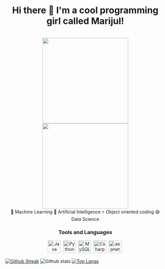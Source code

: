 
<div id="header" align="center">
    <h1 align="center">Hi there 👋 I'm a cool programming girl called Marijul!</h1>
    <br>
    <img src="https://media.giphy.com/media/OExZy1LKUG8MHVb9mH/giphy.gif" width="270" />
    <img src="https://media.giphy.com/media/M9TraSZZ6csmhxyxRo/giphy.gif" width="270" />
</div>

<div id="mid" align="center">
🌱 Machine Learning 🤔 Artificial Intelligence ⚡ Object oriented coding 😄 Data Science
</div>

<div id="skills" align="center">
    <h3>Tools and Languages</h3>
    <div>
         <img src="https://github.com/lpzgamer/lpzgamer/assets/91906153/31df45e5-f203-417d-b7d0-69cd56125699" title="Java" witdh="40" height="40"/>&nbsp;
         <img src="https://github.com/lpzgamer/lpzgamer/assets/91906153/27734acd-5589-45e8-8352-523abc36532a" title="Python" witdh="40" height="40"/>&nbsp;
         <img src="https://github.com/lpzgamer/lpzgamer/assets/91906153/7d71cd42-1d82-4eb5-9f9f-9a23c2f5e35e" title="MySQL" witdh="40" height="40"/>&nbsp;
         <img src="https://github.com/lpzgamer/lpzgamer/assets/91906153/f4457be2-6cc3-4ccc-8d70-9138f1132dc5" title="Csharp" witdh="40" height="40"/>&nbsp;
         <img src="https://github.com/lpzgamer/lpzgamer/assets/91906153/c7fe547b-cc66-4601-9883-e2082bd4005c" title="aspnet" witdh="40" height="40"/>&nbsp;
    </div>
</div>

[![Github Streak](http://github-readme-streak-stats.herokuapp.com?user=lpzgamer&theme=onedark)](https://git.io/streak-stats)
![Github stats](https://github-readme-stats.vercel.app/api?username=lpzgamer&show_icons=true&theme=radical)
[![Top Langs](https://github-readme-stats.vercel.app/api/top-langs/?username=lpzgamer&theme=tokyonight)](https://github.com/anuraghazra/github-readme-stats)

